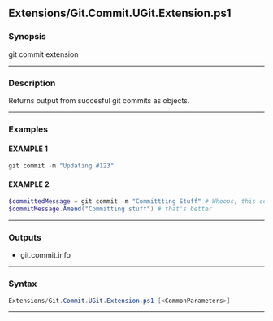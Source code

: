 
Extensions/Git.Commit.UGit.Extension.ps1
----------------------------------------
### Synopsis
git commit extension

---
### Description

Returns output from succesful git commits as objects.

---
### Examples
#### EXAMPLE 1
```PowerShell
git commit -m "Updating #123"
```

#### EXAMPLE 2
```PowerShell
$committedMessage = git commit -m "Committting Stuff" # Whoops, this commit had a typo
$commitMessage.Amend("Committing stuff") # that's better
```

---
### Outputs
* git.commit.info




---
### Syntax
```PowerShell
Extensions/Git.Commit.UGit.Extension.ps1 [<CommonParameters>]
```
---




